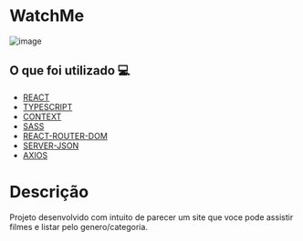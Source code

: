 <h1> WatchMe </h1>

![image](https://user-images.githubusercontent.com/96798145/219878129-fcde6e94-6dc2-453f-8fcf-71a5217521b4.png)

<h2> O que foi utilizado 💻 </h2>

- [REACT]()
- [TYPESCRIPT]()
- [CONTEXT]()
- [SASS]()
- [REACT-ROUTER-DOM]()
- [SERVER-JSON]()
- [AXIOS]()



<!-- <h1> <a href="https://todo-list-challenger.netlify.app/"> Clique aqui para ver o site em ação </a></h1> -->

<h1> Descrição </h1>
<p> Projeto desenvolvido com intuito de parecer um site que voce pode assistir filmes e listar pelo genero/categoria.</p>


